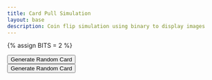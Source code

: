 ```yaml
---
title: Card Pull Simulation
layout: base
description: Coin flip simulation using binary to display images
---
```

{% assign BITS = 2 %}

<html>
<head>
 <title>Random Card Image Generator</title>
</head>
<body>
 <button onclick="generateRandomCard()">Generate Random Card</button>
 <div id="cardOutput"></div>


<head>
   <title>Random Card Generator</title>
</head>
<body>
   <button onclick="generateRandomCard()">Generate Random Card</button>
   <p id="cardOutput"></p>


<script>
       var cards = ["Ace", "2", "3", "4", "5", "6", "7", "8", "9", "10", "Jack", "Queen", "King"];
       var suits = ["Diamonds", "Hearts", "Spades", "Clubs"];


       function generateRandomCard() {
           var randomCard = cards[Math.floor(Math.random() * cards.length)];
           var randomSuit = suits[Math.floor(Math.random() * suits.length)];
           var cardOutput = document.getElementById("cardOutput");
           cardOutput.textContent = randomCard + " of " + randomSuit;
       }
</script>
</body>

